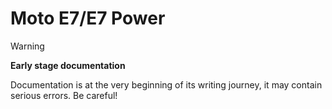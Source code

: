 # Moto E7/E7 Power

> [!WARNING]
> **Early stage documentation**
>
> Documentation is at the very beginning of its writing journey, it may contain serious errors. Be careful!
